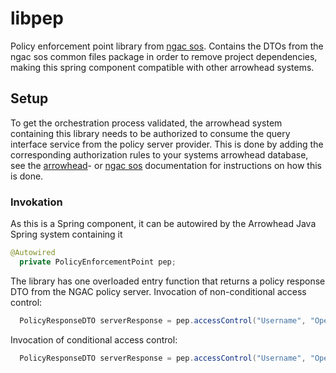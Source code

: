 # libpep
Policy enforcement point library from [ngac sos](https://github.com/esen96/sos-ngac). Contains the DTOs from the ngac sos common files package in order to remove project dependencies, making this spring component compatible with other arrowhead systems.

## Setup
To get the orchestration process validated, the arrowhead system containing this library needs to be authorized to consume the query interface service from the policy server provider. This is done by adding the corresponding authorization rules to your systems arrowhead database, see the [arrowhead](https://github.com/eclipse-arrowhead/core-java-spring)- or [ngac sos](https://github.com/esen96/sos-ngac) documentation for instructions on how this is done.

### Invokation
As this is a Spring component, it can be autowired by the Arrowhead Java Spring system containing it

```java
@Autowired 
  private PolicyEnforcementPoint pep;
```
The library has one overloaded entry function that returns a policy response DTO from the NGAC policy server. Invocation of non-conditional access control:

```java
  PolicyResponseDTO serverResponse = pep.accessControl("Username", "Operation", "Object");
```

Invocation of conditional access control:

```java
  PolicyResponseDTO serverResponse = pep.accessControl("Username", "Operation", "Object", "Condition");
```
